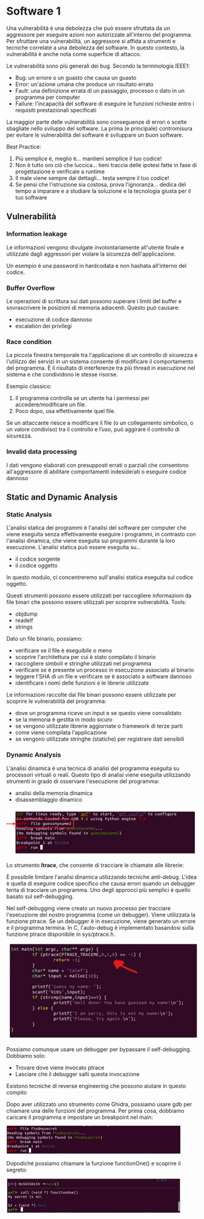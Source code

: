 # Software 1

Una vulnerabilità è una debolezza che può essere sfruttata da un aggressore per eseguire azioni non autorizzate all'interno del programma.
Per sfruttare una vulnerabilità, un aggressore si affida a strumenti e tecniche correlate a una debolezza del software.
In questo contesto, la vulnerabilità è anche nota come superficie di attacco.

Le vulnerabilità sono più generali dei bug. Secondo la terminologia IEEE1:

- Bug: un errore o un guasto che causa un guasto
- Error: un'azione umana che produce un risultato errato
- Fault: una definizione errata di un passaggio, processo o dato in un programma per computer
- Failure: l'incapacità del software di eseguire le funzioni richieste entro i requisiti prestazionali specificati

La maggior parte delle vulnerabilità sono conseguenze di errori o scelte sbagliate nello
sviluppo del software. La prima (e principale) contromisura per evitare le vulnerabilità del software è sviluppare un buon software.

Best Practice:

1. Più semplice è, meglio è... mantieni semplice il tuo codice!
2. Non è tutto oro ciò che luccica... tieni traccia delle ipotesi fatte in fase di progettazione e verificale a runtime
3. Il male viene sempre dai dettagli... testa sempre il tuo codice!
4. Se pensi che l'istruzione sia costosa, prova l'ignoranza... dedica del tempo a imparare e a studiare la soluzione e la tecnologia giusta per il tuo software

## Vulnerabilità

### Information leakage

Le informazioni vengono divulgate involontariamente all'utente finale e utilizzate dagli aggressori per violare la sicurezza dell'applicazione.

Un esempio è una password in hardcodata e non hashata all'interno del codice.

### Buffer Overflow

Le operazioni di scrittura sui dati possono superare i limiti del buffer e sovrascrivere le posizioni di memoria adiacenti.
Questo può causare:

- esecuzione di codice dannoso
- escalation dei privilegi

### Race condition

La piccola finestra temporale tra l'applicazione di un controllo di sicurezza e l'utilizzo dei servizi in un sistema consente di modificare il comportamento del programma.
È il risultato di interferenze tra più thread in esecuzione nel sistema e che condividono le stesse risorse.

Esempio classico:

1. Il programma controlla se un utente ha i permessi per accedere/modificare un file.
2. Poco dopo, usa effettivamente quel file.

Se un attaccante riesce a modificare il file (o un collegamento simbolico, o un valore condiviso) tra il controllo e l’uso, può aggirare il controllo di sicurezza.

### Invalid data processing

I dati vengono elaborati con presupposti errati o parziali che consentono all'aggressore di abilitare comportamenti indesiderati o eseguire codice dannoso

## Static and Dynamic Analysis

### Static Analysis

L'analisi statica dei programmi è l'analisi del software per computer che viene eseguita senza effettivamente eseguire i programmi, in contrasto con l'analisi dinamica, che viene eseguita sui programmi durante la loro esecuzione.
L'analisi statica può essere eseguita su...

- il codice sorgente
- il codice oggetto

In questo modulo, ci concentreremo sull'analisi statica eseguita sul codice oggetto.

Questi strumenti possono essere utilizzati per raccogliere informazioni da file binari che possono essere utilizzati per scoprire vulnerabilità.
Tools:

- objdump
- readelf
- strings

Dato un file binario, possiamo:

- verificare se il file è eseguibile o meno
- scoprire l'architettura per cui è stato compilato il binario
- raccogliere simboli e stringhe utilizzati nel programma
- verificare se è presente un processo in esecuzione associato al binario
- leggere l'SHA di un file e verificare se è associato a software dannoso
- identificare i nomi delle funzioni e le librerie utilizzate

Le informazioni raccolte dai file binari possono essere utilizzate per scoprire le vulnerabilità del programma:

- dove un programma riceve un input e se questo viene convalidato
- se la memoria è gestita in modo sicuro
- se vengono utilizzate librerie aggiornate o framework di terze parti
- come viene compilata l'applicazione
- se vengono utilizzate stringhe (statiche) per registrare dati sensibili

### Dynamic Analysis

L'analisi dinamica è una tecnica di analisi del programma eseguita su processori virtuali o reali.
Questo tipo di analisi viene eseguita utilizzando strumenti in grado di osservare l'esecuzione del programma:

- analisi della memoria dinamica
- disassemblaggio dinamico

![alt text](image.png)

Lo strumento **ltrace**, che consente di tracciare le chiamate alle librerie:

È possibile limitare l'analisi dinamica utilizzando tecniche anti-debug. L'idea è quella di eseguire codice specifico che causa errori quando un debugger tenta di tracciare un programma. Uno degli approcci più semplici è quello basato sul self-debugging.

Nel self-debugging viene creato un nuovo processo per tracciare l'esecuzione del nostro programma (come un debugger).
Viene utilizzata la funzione ptrace. Se un debugger è in esecuzione, viene generato un errore e il programma termina.
In C, l'auto-debug è implementato basandosi sulla funzione ptrace disponibile in sys/ptrace.h.

![alt text](image-1.png)

Possiamo comunque usare un debugger per bypassare il self-debugging. Dobbiamo solo:

- Trovare dove viene invocato ptrace
- Lasciare che il debugger salti questa invocazione

Esistono tecniche di reverse engineering che possono aiutare in questo compito

Dopo aver utilizzato uno strumento come Ghidra, possiamo usare gdb per chiamare una delle funzioni del programma.
Per prima cosa, dobbiamo caricare il programma e impostare un breakpoint nel main:

![alt text](image-2.png)

Dopodiché possiamo chiamare la funzione functionOne() e scoprire il segreto:

![alt text](image-3.png)
